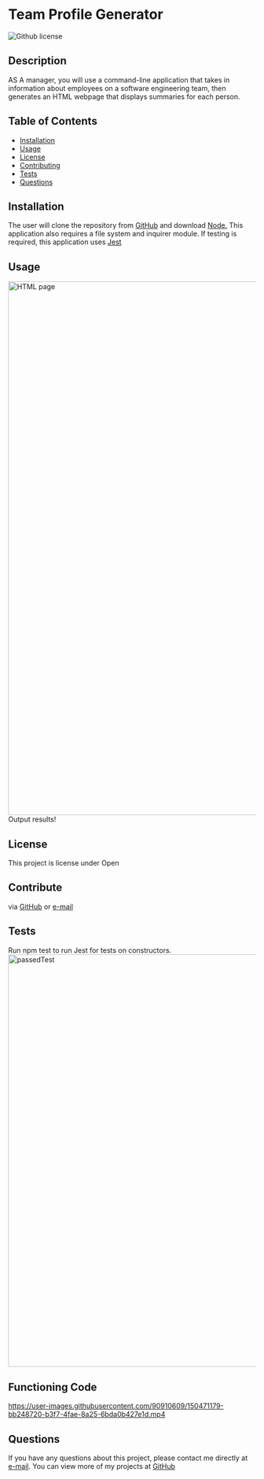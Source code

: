 # Team Profile Generator

![Github license](http://img.shields.io/badge/license-Open-blue.svg)

## Description

AS A manager, you will use a command-line application that takes in information about employees on a software engineering team, then generates an HTML webpage that displays summaries for each person. 
## Table of Contents

- [Installation](#installation)
- [Usage](#usage)
- [License](#license)
- [Contributing](#contributing)
- [Tests](#tests)
- [Questions](#questions)

## Installation

The user will clone the repository from [GitHub](#https://github.com/icyhobbs/teamProfileGenerator) and download [Node.](#https://nodejs.org/en/) This application also requires a file system and inquirer module. If testing is required, this application uses [Jest](#https://jestjs.io/)

## Usage

<img width="1087" alt="HTML page" src="https://user-images.githubusercontent.com/90910609/150471035-afd7bf54-0db9-4a26-ae6d-66cc6d0f94c7.png">
Output results!

## License

This project is license under Open

## Contribute

via [GitHub](#https://github.com/icyhobbs/teamProfileGenerator) or [e-mail](#trackvinny@gmail.com)

## Tests

Run npm test to run Jest for tests on constructors.
<img width="840" alt="passedTest" src="https://user-images.githubusercontent.com/90910609/150471073-06e08065-11a5-4fa4-8ef2-73da19cca293.png">

## Functioning Code 

https://user-images.githubusercontent.com/90910609/150471179-bb248720-b3f7-4fae-8a25-6bda0b427e1d.mp4

## Questions

If you have any questions about this project, please contact me directly at [e-mail](#trackvinny@gmail.com). You can view more of my projects at [GitHub](#https://github.com/icyhobbs)
